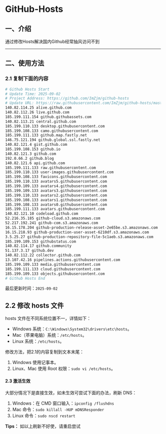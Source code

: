 # GitHub-Hosts

## 一、介绍
通过修改Hosts解决国内Github经常抽风访问不到

---

## 二、使用方法

### 2.1 复制下面的内容
```bash
# Github Hosts Start
# Update Time: 2025-09-02
# Project Address: https://github.com/ImZjm/github-hosts
# Update URL: https://raw.githubusercontent.com/ImZjm/github-hosts/master/hosts
140.82.114.25 alive.github.com
140.82.112.26 live.github.com
185.199.111.154 github.githubassets.com
140.82.113.21 central.github.com
185.199.110.133 desktop.githubusercontent.com
185.199.108.133 camo.githubusercontent.com
185.199.111.133 github.map.fastly.net
146.75.121.194 github.global.ssl.fastly.net
140.82.121.4 gist.github.com
185.199.108.153 github.io
140.82.121.3 github.com
192.0.66.2 github.blog
140.82.121.6 api.github.com
185.199.111.133 raw.githubusercontent.com
185.199.110.133 user-images.githubusercontent.com
185.199.108.133 favicons.githubusercontent.com
185.199.110.133 avatars5.githubusercontent.com
185.199.109.133 avatars4.githubusercontent.com
185.199.109.133 avatars3.githubusercontent.com
185.199.110.133 avatars2.githubusercontent.com
185.199.108.133 avatars1.githubusercontent.com
185.199.108.133 avatars0.githubusercontent.com
185.199.111.133 avatars.githubusercontent.com
140.82.121.10 codeload.github.com
52.216.35.185 github-cloud.s3.amazonaws.com
52.217.192.241 github-com.s3.amazonaws.com
16.15.178.204 github-production-release-asset-2e65be.s3.amazonaws.com
16.15.218.93 github-production-user-asset-6210df.s3.amazonaws.com
3.5.25.27 github-production-repository-file-5c1aeb.s3.amazonaws.com
185.199.109.153 githubstatus.com
140.82.114.17 github.community
51.137.3.17 github.dev
140.82.112.22 collector.github.com
13.107.42.16 pipelines.actions.githubusercontent.com
185.199.109.133 media.githubusercontent.com
185.199.111.133 cloud.githubusercontent.com
185.199.109.133 objects.githubusercontent.com
# Github Hosts End

```
最后更新时间：`2025-09-02`

## 2.2 修改 hosts 文件
hosts 文件在不同系统位置不一，详情如下：
- Windows 系统：`C:\Windows\System32\drivers\etc\hosts`。
- Mac（苹果电脑）系统：`/etc/hosts`。
- Linux 系统：`/etc/hosts`。

修改方法，把2.1的内容复制到文本末尾：

1. Windows 使用记事本。
2. Linux、Mac 使用 Root 权限：`sudo vi /etc/hosts`。

#### 2.3 激活生效
大部分情况下是直接生效，如未生效可尝试下面的办法，刷新 DNS：

1. Windows：在 CMD 窗口输入：`ipconfig /flushdns`
2. Mac 命令：`sudo killall -HUP mDNSResponder`
3. Linux 命令：`sudo nscd restart`

**Tips：** 如以上刷新不好使，请重启尝试
